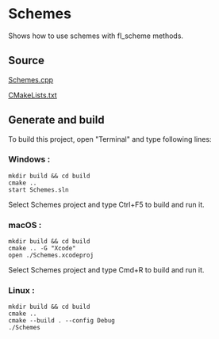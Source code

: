# Schemes

Shows how to use schemes with fl_scheme methods.

## Source

[Schemes.cpp](Schemes.cpp)

[CMakeLists.txt](CMakeLists.txt)

## Generate and build

To build this project, open "Terminal" and type following lines:

### Windows :

``` shell
mkdir build && cd build
cmake .. 
start Schemes.sln
```

Select Schemes project and type Ctrl+F5 to build and run it.

### macOS :

``` shell
mkdir build && cd build
cmake .. -G "Xcode"
open ./Schemes.xcodeproj
```

Select Schemes project and type Cmd+R to build and run it.

### Linux :

``` shell
mkdir build && cd build
cmake .. 
cmake --build . --config Debug
./Schemes
```
